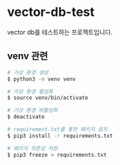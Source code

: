 # vector-db-test
vector db를 테스트하는 프로젝트입니다.

## venv 관련

```bash
# 가상 환경 생성
$ python3 -m venv venv
```

```bash
# 가상 환경 활성화
$ source venv/bin/activate
```

```bash
# 가상 환경 비활성화
$ deactivate
```

```bash
# requirement.txt를 통한 패키지 설치
$ pip3 install -r requirements.txt
```

```bash
# 패키지 의존성 저장
$ pip3 freeze > requirements.txt